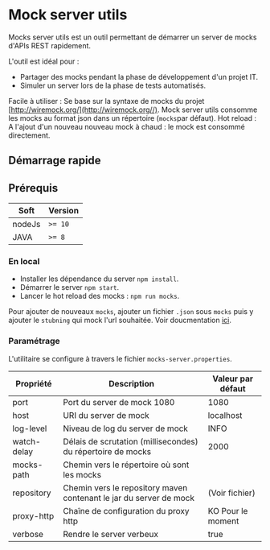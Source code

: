 # Mock server utils

Mocks server utils est un outil permettant de démarrer un server de mocks d'APIs REST rapidement. 

L'outil est idéal pour : 
* Partager des mocks pendant la phase de développement d'un projet IT. 
* Simuler un server lors de la phase de tests automatisés.

Facile à utiliser : Se base sur la syntaxe de mocks du projet [http://wiremock.org/](http://wiremock.org//).
Mock server utils consomme les mocks au format json dans un répertoire (`mocks`par défaut). 
Hot reload : A l'ajout d'un nouveau nouveau mock à chaud : le mock est consommé directement. 

## Démarrage rapide

## Prérequis 

| Soft   | Version | 
|--------|---------|
| nodeJs | `>= 10` |
| JAVA   | `>= 8`  |

### En local

* Installer les dépendance du server `npm install`.
* Démarrer le server `npm start`.
* Lancer le hot reload des mocks : `npm run mocks`.

Pour ajouter de nouveaux `mocks`, ajouter un fichier `.json` sous `mocks` puis y ajouter le `stubning` qui mock l'url souhaitée. Voir doucmentation [ici](http://wiremock.org/docs/stubbing/). 

### Paramétrage

L'utilitaire se configure à travers le fichier `mocks-server.properties`.

| Propriété   | Description                                                        | Valeur par défaut |
|-------------|--------------------------------------------------------------------|-------------------|
| port        | Port du server de mock 1080                                        | 1080              |
| host        | URI du server de mock                                              | localhost         |
| log-level   | Niveau de log du server de mock                                    | INFO              |
| watch-delay | Délais de scrutation (millisecondes) du répertoire de mocks        | 2000              |
| mocks-path  | Chemin vers le répertoire où sont les mocks                        |                   |
| repository  | Chemin vers le repository maven contenant le jar du server de mock | (Voir fichier)    |
| proxy-http  | Chaîne de configuration du proxy http                              | KO Pour le moment |
| verbose     | Rendre le server verbeux                                           | true              |
